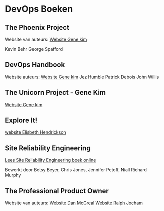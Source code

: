 # DevOps Boeken

## The Phoenix Project 

Website van auteurs:
[Website Gene kim](https://itrevolution.com/author/gene-kim/)

Kevin Behr
George Spafford



## DevOps Handbook 


Website auteurs:
[Website Gene kim](https://itrevolution.com/author/gene-kim/)
Jez Humble
Patrick Debois
John Willis




## The Unicorn Project - Gene Kim

[Website Gene kim](https://itrevolution.com/author/gene-kim/)

## Explore It!

[website Elisbeth Hendrickson](https://curiousduck.io)


## Site Reliability Engineering 

[Lees Site Reliability Engineering boek online](https://sre.google/sre-book/table-of-contents/)

Bewerkt door Betsy Beyer, Chris Jones, Jennifer Petoff, Niall Richard Murphy


## The Professional Product Owner 

Website van auteurs:
[Website Dan McGreal](https://www.scrum.org/user/don-mcgreal)
[Website Ralph Jocham](https://effectiveagile.com/staff/ralph-jocham/)